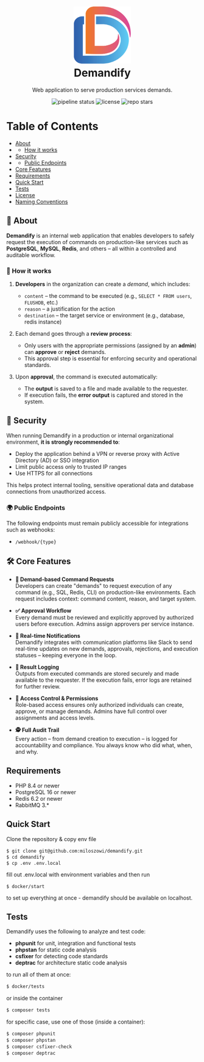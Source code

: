 <h1 align="center">
<img title="logo" alt="logo" src="/docs/logo.png" width="150" height="150" /><br>
<strong>Demandify</strong>
</h1>

<p align="center">Web application to serve production services demands.</p>

<p align="center"> 
<img src="https://github.com/miloszowi/demandify/actions/workflows/app.yml/badge.svg" alt="pipeline status" />
<img src="https://img.shields.io/badge/License-MIT-yellow.svg" alt="license" />
<img src="https://img.shields.io/github/stars/miloszowi/demandify" alt="repo stars">
</p>

# Table of Contents
- [About](#-about)
- - [How it works](#-how-it-works)
- [Security](#-security)
- - [Public Endpoints](#-public-endpoints)
- [Core Features](#-core-features)
- [Requirements](#requirements)
- [Quick Start](#quick-start)
- [Tests](#tests)
- [License](./LICENSE.md)
- [Naming Conventions](docs/naming_conventions.md)

## 📝 About
**Demandify** is an internal web application that enables developers to safely request the execution of commands on production-like services such as **PostgreSQL**, **MySQL**, **Redis**, and others – all within a controlled and auditable workflow.

### 🔧 How it works
1. **Developers** in the organization can create a _demand_, which includes:
    - `content` – the command to be executed (e.g., `SELECT * FROM users`, `FLUSHDB`, etc.)
    - `reason` – a justification for the action
    - `destination` – the target service or environment (e.g., database, redis instance)

2. Each demand goes through a **review process**:
    - Only users with the appropriate permissions (assigned by an **admin**) can **approve** or **reject** demands.
    - This approval step is essential for enforcing security and operational standards.

3. Upon **approval**, the command is executed automatically:
    - The **output** is saved to a file and made available to the requester.
    - If execution fails, the **error output** is captured and stored in the system.

## 🔐 Security
When running Demandify in a production or internal organizational environment, **it is strongly recommended to**:
- Deploy the application behind a VPN or reverse proxy with Active Directory (AD) or SSO integration
- Limit public access only to trusted IP ranges
- Use HTTPS for all connections

This helps protect internal tooling, sensitive operational data and database connections from unauthorized access.

### 🌍 Public Endpoints
The following endpoints must remain publicly accessible for integrations such as webhooks:
- `/webhook/{type}`

## 🛠️ Core Features
- **💬 Demand-based Command Requests**  
  Developers can create "demands" to request execution of any command (e.g., SQL, Redis, CLI) on production-like environments. Each request includes context: command content, reason, and target system.

- **✅ Approval Workflow**  
  Every demand must be reviewed and explicitly approved by authorized users before execution. Admins assign approvers per service instance.

- **📢 Real-time Notifications**  
  Demandify integrates with communication platforms like Slack to send real-time updates on new demands, approvals, rejections, and execution statuses – keeping everyone in the loop.

- **📁 Result Logging**  
  Outputs from executed commands are stored securely and made available to the requester. If the execution fails, error logs are retained for further review.

- **🔐 Access Control & Permissions**  
  Role-based access ensures only authorized individuals can create, approve, or manage demands. Admins have full control over assignments and access levels.

- **🕵️ Full Audit Trail**  
  Every action – from demand creation to execution – is logged for accountability and compliance. You always know who did what, when, and why.

## Requirements
* PHP 8.4 or newer
* PostgreSQL 16 or newer
* Redis 6.2 or newer
* RabbitMQ 3.*

## Quick Start
Clone the repository & copy env file
```shell
$ git clone git@github.com:miloszowi/demandify.git
$ cd demandify
$ cp .env .env.local
```
fill out .env.local with environment variables and then run
```shell
$ docker/start
```
to set up everything at once - demandify should be available on localhost.

## Tests
Demandify uses the following to analyze and test code:
- **phpunit** for unit, integration and functional tests
- **phpstan** for static code analysis
- **csfixer** for detecting code standards
- **deptrac** for architecture static code analysis

to run all of them at once:
```bash
$ docker/tests
```
or inside the container 
```bash
$ composer tests
```

for specific case, use one of those (inside a container):
```bash
$ composer phpunit
$ composer phpstan
$ composer csfixer-check
$ composer deptrac
```